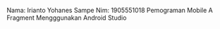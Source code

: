 Nama: Irianto Yohanes Sampe
Nim: 1905551018
Pemograman Mobile A
Fragment Mengggunakan Android Studio
